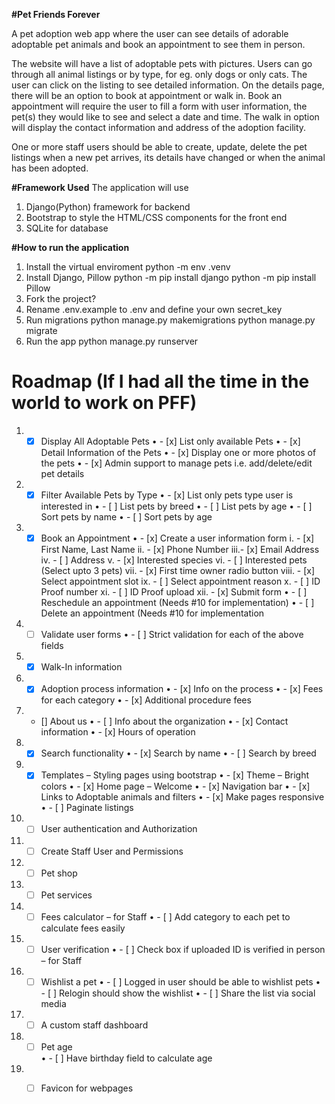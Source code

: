 **#Pet Friends Forever**

A pet adoption web app where the user can see details of adorable adoptable pet animals and book an appointment to see them in person.

The website will have a list of adoptable pets with pictures. Users can go through all animal listings or by type, for eg. only dogs or only cats.
The user can click on the listing to see detailed information. On the details page, there will be an option to book at appointment or walk in. Book an appointment will require the user to fill a form with user information, the pet(s) they would like to see and select a date and time. The walk in option will display the contact information and address of the adoption facility.

One or more staff users should be able to create, update, delete the pet listings when a new pet arrives, its details have changed or when the animal has been adopted.

**#Framework Used**
The application will use 
1. Django(Python) framework for backend
2. Bootstrap to style the HTML/CSS components for the front end
3. SQLite for database

**#How to run the application**
1. Install the virtual enviroment
   python -m env .venv
2. Install Django, Pillow
   python -m pip install django
   python -m pip install Pillow
3. Fork the project?
4. Rename .env.example to .env and define your own secret_key
4. Run migrations
   python manage.py makemigrations
   python manage.py migrate
5. Run the app 
   python manage.py runserver
   
# Roadmap (If I had all the time in the world to work on PFF)

1.	 - [x] Display All Adoptable Pets
•	 - [x] List only available Pets 
•	 - [x] Detail Information of the Pets
•	 - [x] Display one or more photos of the pets
•	 - [x] Admin support to manage pets i.e. add/delete/edit pet details
2.	 - [x] Filter Available Pets by Type
•	 - [x] List only pets type user is interested in 
•	 - [ ] List pets by breed
•	 - [ ] List pets by age 
•	 - [ ] Sort pets by name
•	 - [ ] Sort pets by age
3.	 - [x] Book an Appointment
•	 - [x] Create a user information form 
i.	 - [x] First Name, Last Name
ii.	 - [x] Phone Number
iii.- [x] Email Address
iv.	 - [ ] Address
v.	 - [x] Interested species
vi.	 - [ ] Interested pets (Select upto 3 pets)
vii.	 - [x] First time owner radio button 
viii.	 - [x] Select appointment slot
ix.	 - [ ] Select appointment reason
x.	 - [ ] ID Proof number
xi.	 - [ ] ID Proof upload
xii.	 - [x] Submit form
•	 - [ ] Reschedule an appointment (Needs #10 for implementation)
•	 - [ ] Delete an appointment (Needs #10 for implementation
4.	 - [ ] Validate user forms
•	 - [ ] Strict validation for each of the above fields
5.	 - [x] Walk-In information
6.	 - [x] Adoption process information
•	 - [x] Info on the process
•	 - [x] Fees for each category
•	 - [x] Additional procedure fees
7.	 - [] About us
•	 - [ ] Info about the organization
•	 - [x] Contact information
•	 - [x] Hours of operation
8.	 - [x] Search functionality
•	 - [x] Search by name
•	 - [ ] Search by breed
9.	 - [x] Templates – Styling pages using bootstrap
•	 - [x] Theme – Bright colors
•	 - [x] Home page – Welcome
•	 - [x] Navigation bar
•	 - [x] Links to Adoptable animals and filters
•	 - [x] Make pages responsive
•	 - [ ] Paginate listings
10.	 - [ ] User authentication and Authorization
11.	 - [ ] Create Staff User and Permissions
12.	 - [ ] Pet shop
13.	 - [ ] Pet services
14.	 - [ ] Fees calculator – for Staff
•	 - [ ] Add category to each pet to calculate fees easily
15.	 - [ ] User verification 
•	 - [ ] Check box if uploaded ID is verified in person – for Staff
16.	 - [ ]  Wishlist a pet
•	 - [ ] Logged in user should be able to wishlist pets
•	 - [ ] Relogin should show the wishlist
•	 - [ ] Share the list via social media
17.	 - [ ] A custom staff dashboard
18.	 - [ ] Pet age	
•	 - [ ] Have birthday field to calculate age
19.	 - [ ] Favicon for webpages


  
